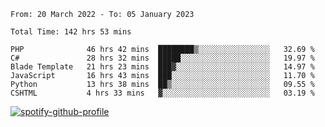 <!--START_SECTION:waka-->

```text
From: 20 March 2022 - To: 05 January 2023

Total Time: 142 hrs 53 mins

PHP              46 hrs 42 mins  ████████▒░░░░░░░░░░░░░░░░   32.69 %
C#               28 hrs 32 mins  █████░░░░░░░░░░░░░░░░░░░░   19.97 %
Blade Template   21 hrs 23 mins  ███▓░░░░░░░░░░░░░░░░░░░░░   14.97 %
JavaScript       16 hrs 43 mins  ███░░░░░░░░░░░░░░░░░░░░░░   11.70 %
Python           13 hrs 38 mins  ██▒░░░░░░░░░░░░░░░░░░░░░░   09.55 %
CSHTML           4 hrs 33 mins   ▓░░░░░░░░░░░░░░░░░░░░░░░░   03.19 %
```

<!--END_SECTION:waka-->
[![spotify-github-profile](https://spotify-github-profile.vercel.app/api/view?uid=c00zprrvy9xiloa9qnco3hmng&cover_image=true&theme=novatorem&show_offline=false&background_color=121212&bar_color=53b14f&bar_color_cover=false)](https://spotify-github-profile.vercel.app/api/view?uid=c00zprrvy9xiloa9qnco3hmng&redirect=true)
